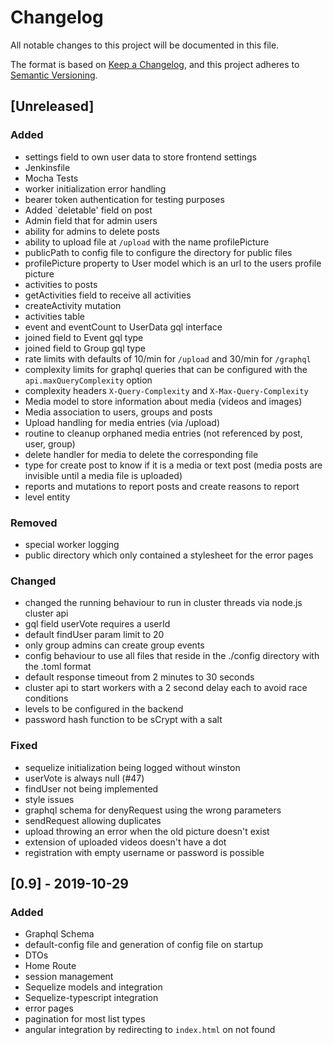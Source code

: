 # Changelog
All notable changes to this project will be documented in this file.

The format is based on [Keep a Changelog](https://keepachangelog.com/en/1.0.0/),
and this project adheres to [Semantic Versioning](https://semver.org/spec/v2.0.0.html).

## [Unreleased]

### Added

- settings field to own user data to store frontend settings
- Jenkinsfile
- Mocha Tests
- worker initialization error handling
- bearer token authentication for testing purposes
- Added `deletable' field on post
- Admin field that for admin users
- ability for admins to delete posts
- ability to upload file at `/upload` with the name profilePicture
- publicPath to config file to configure the directory for public files
- profilePicture property to User model which is an url to the users profile picture
- activities to posts
- getActivities field to receive all activities
- createActivity mutation
- activities table
- event and eventCount to UserData gql interface
- joined field to Event gql type
- joined field to Group gql type
- rate limits with defaults of 10/min for `/upload` and 30/min for `/graphql`
- complexity limits for graphql queries that can be configured with the `api.maxQueryComplexity` option
- complexity headers `X-Query-Complexity` and `X-Max-Query-Complexity`
- Media model to store information about media (videos and images)
- Media association to users, groups and posts
- Upload handling for media entries (via /upload)
- routine to cleanup orphaned media entries (not referenced by post, user, group)
- delete handler for media to delete the corresponding file
- type for create post to know if it is a media or text post (media posts are invisible until a media file is uploaded)
- reports and mutations to report posts and create reasons to report
- level entity

### Removed

- special worker logging
- public directory which only contained a stylesheet for the error pages

### Changed

- changed the running behaviour to run in cluster threads via node.js cluster api
- gql field userVote requires a userId
- default findUser param limit to 20
- only group admins can create group events
- config behaviour to use all files that reside in the ./config directory with the .toml format
- default response timeout from 2 minutes to 30 seconds
- cluster api to start workers with a 2 second delay each to avoid race conditions
- levels to be configured in the backend
- password hash function to be sCrypt with a salt

### Fixed

- sequelize initialization being logged without winston
- userVote is always null (#47)
- findUser not being implemented
- style issues
- graphql schema for denyRequest using the wrong parameters
- sendRequest allowing duplicates
- upload throwing an error when the old picture doesn't exist
- extension of uploaded videos doesn't have a dot
- registration with empty username or password is possible

## [0.9] - 2019-10-29

### Added

- Graphql Schema
- default-config file and generation of config file on startup
- DTOs
- Home Route
- session management
- Sequelize models and integration
- Sequelize-typescript integration
- error pages
- pagination for most list types
- angular integration by redirecting to `index.html` on not found
